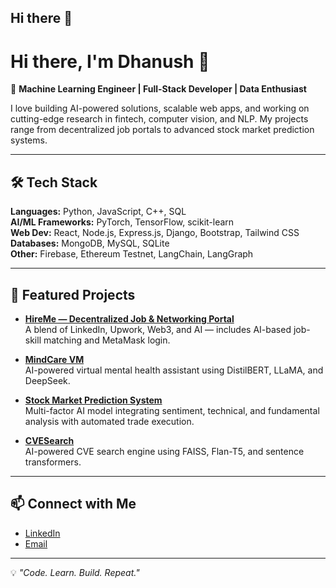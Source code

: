 ## Hi there 👋

# Hi there, I'm Dhanush 👋  

🚀 **Machine Learning Engineer | Full-Stack Developer | Data Enthusiast**  

I love building AI-powered solutions, scalable web apps, and working on cutting-edge research in fintech, computer vision, and NLP. My projects range from decentralized job portals to advanced stock market prediction systems.

---

## 🛠 Tech Stack

**Languages:** Python, JavaScript, C++, SQL  
**AI/ML Frameworks:** PyTorch, TensorFlow, scikit-learn  
**Web Dev:** React, Node.js, Express.js, Django, Bootstrap, Tailwind CSS  
**Databases:** MongoDB, MySQL, SQLite  
**Other:** Firebase, Ethereum Testnet, LangChain, LangGraph  

---

## 📌 Featured Projects

- **[HireMe — Decentralized Job & Networking Portal](https://github.com/yourusername/HireMe)**  
  A blend of LinkedIn, Upwork, Web3, and AI — includes AI-based job-skill matching and MetaMask login.  

- **[MindCare VM](https://github.com/yourusername/MindCareVM)**  
  AI-powered virtual mental health assistant using DistilBERT, LLaMA, and DeepSeek.  

- **[Stock Market Prediction System](https://github.com/yourusername/StockPrediction)**  
  Multi-factor AI model integrating sentiment, technical, and fundamental analysis with automated trade execution.  

- **[CVESearch](https://github.com/yourusername/CVESearch)**  
  AI-powered CVE search engine using FAISS, Flan-T5, and sentence transformers.  

---

## 📫 Connect with Me

- [LinkedIn](https://www.linkedin.com/in/dhanush-vemulapalli)  
- [Email](mailto:your.email@example.com)  

---
💡 _"Code. Learn. Build. Repeat."_  

<!--
**dhanushvemulapalli/dhanushvemulapalli** is a ✨ _special_ ✨ repository because its `README.md` (this file) appears on your GitHub profile.

Here are some ideas to get you started:

- 🔭 I’m currently working on ...
- 🌱 I’m currently learning ...
- 👯 I’m looking to collaborate on ...
- 🤔 I’m looking for help with ...
- 💬 Ask me about ...
- 📫 How to reach me: ...
- 😄 Pronouns: ...
- ⚡ Fun fact: ...
-->
